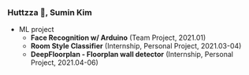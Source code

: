 ### Huttzza 👾, Sumin Kim

<!--
**huttzza/huttzza** is a ✨ _special_ ✨ repository because its `README.md` (this file) appears on your GitHub profile.

Here are some ideas to get you started:

- 🔭 I’m currently working on ...
- 🌱 I’m currently learning ...
- 👯 I’m looking to collaborate on ...
- 🤔 I’m looking for help with ...
- 💬 Ask me about ...
- 📫 How to reach me: ...
- 😄 Pronouns: ...
- ⚡ Fun fact: ...
-->

<!--
  <div align="right">
  
  [![Hits](https://hits.seeyoufarm.com/api/count/incr/badge.svg?url=https%3A%2F%2Fgithub.com%2Fhuttzza&count_bg=%23EBDC19&title_bg=%23555555&icon=&icon_color=%23000000&title=hits&edge_flat=true)](https://hits.seeyoufarm.com)
  
  </div>
-->

* ML project
  * **Face Recognition w/ Arduino** (Team Project, 2021.01)
  * **Room Style Classifier** (Internship, Personal Project, 2021.03-04)
  * **DeepFloorplan - Floorplan wall detector** (Internship, Personal Project, 2021.04-06)

<!--
<br><br>
  <div align="center">
  
  [![Huttzza's GitHub stats](https://github-readme-stats.vercel.app/api?username=huttzza&count_private=true&show_icons=true&theme=tokyonight)](https://github.com/anuraghazra/github-readme-stats)
  
  </div>
-->
